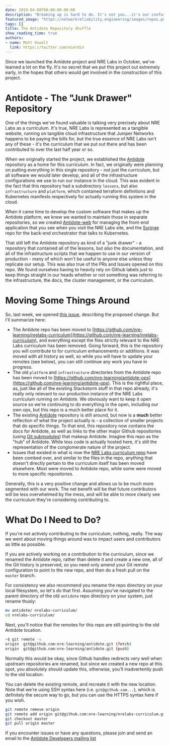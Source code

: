 ```yaml
---
date: 2019-04-08T00:00:00-00:00
description: "Breaking up is hard to do. It's not you...it's our confusing Github Repositories."
featured_image: "https://networkreliability.engineering/images/repos.png"
tags: []
title: The Antidote Repository Shuffle
show_reading_time: true
authors:
- name: Matt Oswalt
  link: https://twitter.com/mierdin
---
```


Since we launched the Antidote project and NRE Labs in October, we've learned a lot on the fly. It's no secret that we put this project out extremely early, in the hopes that others would get involved in the construction of this project.

# Antidote - The "Junk Drawer" Repository

One of the things we've found valuable is talking very precisely about NRE Labs as a curriculum. It's true, NRE Labs is represented as a tangible website, running on tangible cloud infrastructure that Juniper Networks happens to be paying the bills for, but the true essence of NRE Labs isn't any of these - it's the curriculum that we put out there and has been contributed to over the last half year or so.

When we originally started the project, we established the [Antidote](https://github.com/nre-learning/antidote) repository as a home for this curriculum. In fact, we originally were planning on putting everything in this single repository - not just the curriculum, but all software we would later develop, and all of the infrastructure configurations we use to run our instance in the cloud. This was evident in the fact that this repository had a subdirectory `lessons`, but also `infrastructure` and `platform`, which contained terraform definitions and Kubernetes manifests respectively for actually running this system in the cloud.

When it came time to develop the custom software that makes up the Antidote platform, we knew we wanted to maintain those in separate repositories, so we created [Antidote-web](https://github.com/nre-learning/antidote-web) for managing the front-end application that you see when you visit the NRE Labs site, and the [Syringe](https://github.com/nre-learning/syringe) repo for the back-end orchestrator that talks to Kubernetes.

That still left the Antidote repository as kind of a "junk drawer" - a repository that contained all of the lessons, but also the documentation, and all of the infrastructure scripts that we happen to use in our version of production - many of which won't be useful to anyone else unless they replicate our setup. This was also true of the PRs and Issues opened on this repo. We found ourselves having to heavily rely on Github labels just to keep things straight in our heads whether or not something was referring to the infrastructure, the docs, the cluster management, or the curriculum. 

# Moving Some Things Around

So, last week, we opened [this issue](https://github.com/nre-learning/antidote/issues/8), describing the proposed change. But I'll summarize here:

- The Antidote repo has been moved to [https://github.com/nre-learning/nrelabs-curriculum](https://github.com/nre-learning/nrelabs-curriculum), and everything except the files strictly relevant to the NRE Labs curriculum has been removed. Going forward, this is the repository you will contribute to for curriculum enhancements or additions. It was moved with all history as well, so while you will have to update your remotes (see below), you can still continue any work you have in progress.
- The old `platform` and `infrastructure` directories from the Antidote repo has been moved to [https://github.com/nre-learning/antidote-ops](https://github.com/nre-learning/antidote-ops). This is the rightful place, as, just like all of the existing Stackstorm stuff in that repo already, it's really only relevant to our production instance of the NRE Labs curriculum running on Antidote. We obviously want to keep it open source so we're continuing to do everything in the open, including our own ops, but this repo is a much better place for it.
- The existing [Antidote](https://github.com/nre-learning/antidote) repository is still around, but now is a **much** better reflection of what the project actually is - a collection of smaller projects that do specific things. To that end, this repository now contains the docs for Antidote, as well as links to the other major Github repositories (using [Git submodules](https://git-scm.com/book/en/v2/Git-Tools-Submodules)) that makeup Antidote. Imagine this repo as the "hub" of Antidote. While less code is actually hosted here, it's still the representation of the conglomerate nature of the project.
- Issues that existed in what is now the [NRE Labs curriculum repo](https://github.com/nre-learning/nrelabs-curriculum) have been combed over, and similar to the files in the repo, anything that doesn't directly pertain to the curriculum itself has been moved elsewhere. Most were moved to Antidote repo, while some were moved to more specific repositories.

Generally, this is a very positive change and allows us to be much more segmented with our work. The net benefit will be that future contributors will be less overwhelmed by the mess, and will be able to more clearly see the curriculum they're considering contributing to.

# What Do I Need to Do?

If you're not actively contributing to the curriculum, nothing, really. The way we went about moving things around was to impact users and contributors as little as possible.

If you are actively working on a contribution to the curriculum, since we renamed the Antidote repo, rather than delete it and create a new one, all of the Git history is preserved, so you need only amend your Git remote configuration to point to the new repo, and then do a fresh pull on the `master` branch.

For consistency we also recommend you rename the repo directory on your local filesystem, so let's do that first. Assuming you've navigated to the parent directory of the old `antidote` repo directory on your system, just rename thusly:

```bash
mv antidote/ nrelabs-curriculum/
cd nrelabs-curriculum/
```

Next, you'll notice that the remotes for this repo are still pointing to the old Antidote location.

```bash
~$ git remote -v
origin	git@github.com:nre-learning/antidote.git (fetch)
origin	git@github.com:nre-learning/antidote.git (push)
```

Normally this would be okay, since Github handles redirects very well when upstream repositories are renamed, but since we created a new repo at this spot, you absolutely should update this, otherwise, you'll inadvertently push to the old location.

You can delete the existing remote, and recreate it with the new location. Note that we're using SSH syntax here (i.e. `git@github.com...`), which is definitely the secure way to go, but you can use the HTTPS syntax here if you wish.

```bash
git remote remove origin
git remote add origin git@github.com:nre-learning/nrelabs-curriculum.git
git checkout master
git pull origin master
```

If you encounter issues or have any questions, please join and send an email to the [Antidote Developers mailing list](https://groups.google.com/forum/#!forum/antidote-developers)
